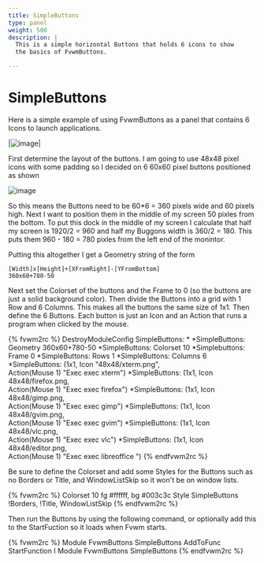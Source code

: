 ```yaml
---
title: SimpleButtons
type: panel
weight: 500
description: |
  This is a simple horizontal Buttons that holds 6 icons to show
  the basics of FvwmButtons.

---
```


# SimpleButtons

Here is a simple example of using FvwmButtons as a panel that contains
6 Icons to launch applications.

|![image](scrot.jpg)|

First determine the layout of the buttons. I am going to use 48x48 pixel
icons with some padding so I decided on 6 60x60 pixel buttons positioned
as shown

![image](layout.png)

So this means the Buttons need to be 60*6 = 360 pixels wide and 60
pixels high. Next I want to position them in the middle of my
screen 50 pixles from the bottom. To put this dock in the middle
of my screen I calculate that half my screen is 1920/2 = 960 and
half my Buggons width is 360/2 = 180. This puts them 960 - 180 =
780 pixles from the left end of the monintor.

Putting this altogether I get a Geometry string of the form

    [Width]x[Height]+[XFromRight]-[YFromBottom]
    360x60+780-50

Next set the Colorset of the buttons and the Frame to 0 (so the buttons
are just a solid background color). Then divide the Buttons into a grid
with 1 Row and 6 Columns. This makes all the buttons the same size of 1x1.
Then define the 6 Buttons. Each button is just an Icon and an Action that
runs a program when clicked by the mouse.

{% fvwm2rc %}
DestroyModuleConfig SimpleButtons: *
*SimpleButtons: Geometry 360x60+780-50
*SimpleButtons: Colorset 10
*Simplebuttons: Frame 0
*SimpleButtons: Rows 1
*SimpleButtons: Columns 6
*SimpleButtons: (1x1, Icon "48x48/xterm.png", \
              Action(Mouse 1) "Exec exec xterm")
*SimpleButtons: (1x1, Icon 48x48/firefox.png, \
              Action(Mouse 1) "Exec exec firefox")
*SimpleButtons: (1x1, Icon 48x48/gimp.png, \
              Action(Mouse 1) "Exec exec gimp")
*SimpleButtons: (1x1, Icon 48x48/gvim.png, \
              Action(Mouse 1) "Exec exec gvim")
*SimpleButtons: (1x1, Icon 48x48/vlc.png, \
              Action(Mouse 1) "Exec exec vlc")
*SimpleButtons: (1x1, Icon 48x48/editor.png, \
              Action(Mouse 1) "Exec exec libreoffice ")
{% endfvwm2rc %}

Be sure to define the Colorset and add some Styles
for the Buttons such as no Borders or Title, and
WindowListSkip so it won't be on window lists.

{% fvwm2rc %}
Colorset 10 fg #ffffff, bg #003c3c
Style SimpleButtons !Borders, !Title, WindowListSkip
{% endfvwm2rc %}

Then run the Buttons by using the following command, or optionally
add this to the StartFuction so it loads when Fvwm starts.

{% fvwm2rc %}
Module FvwmButtons SimpleButtons
AddToFunc StartFunction I Module FvwmButtons SimpleButtons
{% endfvwm2rc %}


